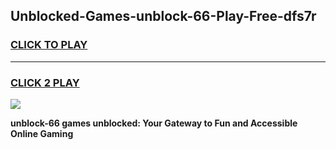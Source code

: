 
## Unblocked-Games-unblock-66-Play-Free-dfs7r
<h3>
<a href="https://premium76.site?title=unblock-66&ref=23A">CLICK TO PLAY</a></h3>
<hr>

<h3>
<a href="https://premium76.site?title=unblock-66&ref=23A">CLICK 2 PLAY</a>
  
</h3>

<a href="https://premium76.site?title=unblock-66&ref=23A"><img src="https://clearcache.store/games.png"></a>


**unblock-66 games unblocked: Your Gateway to Fun and Accessible Online Gaming**
